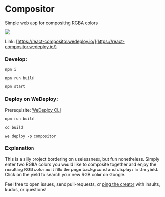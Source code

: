 # Compositor
Simple web app for compositing RGBA colors


![](.media/compositor-demo.gif)

Link: [https://react-compositor.wedeploy.io/](https://react-compositor.wedeploy.io/)

### Develop:

`npm i`

`npm run build`

`npm start`


### Deploy on WeDeploy:
Prerequisite: [WeDeploy CLI](https://wedeploy.com/docs/intro/using-the-command-line/)

`npm run build`

`cd build`

`we deploy -p compositor`


### Explanation
This is a silly project bordering on uselessness, but fun nonetheless. Simply enter two RGBA colors you would like to composite together and enjoy the resulting RGB color as it fills the page background and displays in the yield. Click on the yield to search your new RGB color on Google.

Feel free to open issues, send pull-requests, or [ping the creator](mailto:jaredgorski6@gmail.com) with insults, kudos, or questions!
